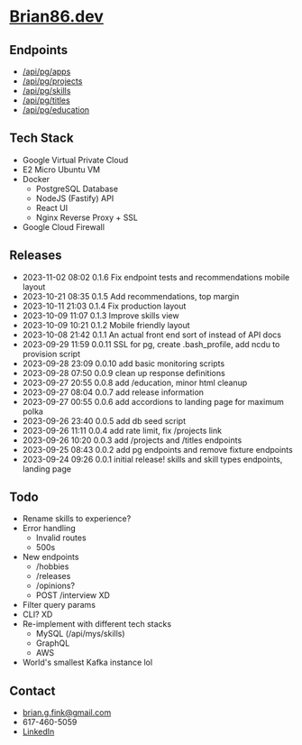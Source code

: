 # [Brian86.dev](https://brian86.dev)

## Endpoints
- [/api/pg/apps](https://brian86.dev/api/pg/apps)
- [/api/pg/projects](https://brian86.dev/api/pg/projects)
- [/api/pg/skills](https://brian86.dev/api/pg/skills)
- [/api/pg/titles](https://brian86.dev/api/pg/titles)
- [/api/pg/education](https://brian86.dev/api/pg/education)

## Tech Stack
- Google Virtual Private Cloud
- E2 Micro Ubuntu VM
- Docker
  - PostgreSQL Database
  - NodeJS (Fastify) API
  - React UI
  - Nginx Reverse Proxy + SSL
- Google Cloud Firewall

## Releases
- 2023-11-02 08:02 0.1.6 Fix endpoint tests and recommendations mobile layout
- 2023-10-21 08:35 0.1.5 Add recommendations, top margin
- 2023-10-11 21:03 0.1.4 Fix production layout
- 2023-10-09 11:07 0.1.3 Improve skills view
- 2023-10-09 10:21 0.1.2 Mobile friendly layout
- 2023-10-08 21:42 0.1.1 An actual front end sort of instead of API docs
- 2023-09-29 11:59 0.0.11 SSL for pg, create .bash_profile, add ncdu to provision script
- 2023-09-28 23:09 0.0.10 add basic monitoring scripts
- 2023-09-28 07:50 0.0.9 clean up response definitions
- 2023-09-27 20:55 0.0.8 add /education, minor html cleanup
- 2023-09-27 08:04 0.0.7 add release information
- 2023-09-27 00:55 0.0.6 add accordions to landing page for maximum polka
- 2023-09-26 23:40 0.0.5 add db seed script
- 2023-09-26 11:11 0.0.4 add rate limit, fix /projects link
- 2023-09-26 10:20 0.0.3 add /projects and /titles endpoints
- 2023-09-25 08:43 0.0.2 add pg endpoints and remove fixture endpoints
- 2023-09-24 09:26 0.0.1 initial release! skills and skill types endpoints, landing page

## Todo
- Rename skills to experience?
- Error handling
  - Invalid routes
  - 500s
- New endpoints
  - /hobbies
  - /releases
  - /opinions?
  - POST /interview XD
- Filter query params
- CLI? XD
- Re-implement with different tech stacks
  - MySQL (/api/mys/skills)
  - GraphQL
  - AWS
- World's smallest Kafka instance lol

## Contact
- brian.g.fink@gmail.com
- 617-460-5059
- [LinkedIn](https://www.linkedin.com/in/briangfink/)
